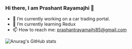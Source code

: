 ### Hi there, I am Prashant Rayamajhi 👋

- 🔭 I’m currently working on a car trading portal.
- 🌱 I’m currently learning Redux
- 📫 How to reach me: prashantrayamajhi85@gmail.com

![Anurag's GitHub stats](https://github-readme-stats.vercel.app/api?username=prashantrayamajhi&count_private=true&include_all_commits=true&show_icons=true&theme=algolia)

